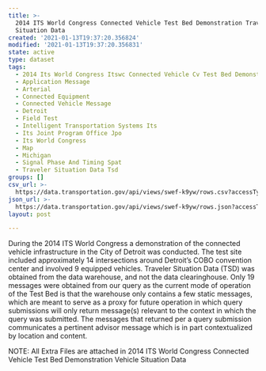 ```yaml
---
title: >-
  2014 ITS World Congress Connected Vehicle Test Bed Demonstration Traveler
  Situation Data
created: '2021-01-13T19:37:20.356824'
modified: '2021-01-13T19:37:20.356831'
state: active
type: dataset
tags:
  - 2014 Its World Congress Itswc Connected Vehicle Cv Test Bed Demonstration
  - Application Message
  - Arterial
  - Connected Equipment
  - Connected Vehicle Message
  - Detroit
  - Field Test
  - Intelligent Transportation Systems Its
  - Its Joint Program Office Jpo
  - Its World Congress
  - Map
  - Michigan
  - Signal Phase And Timing Spat
  - Traveler Situation Data Tsd
groups: []
csv_url: >-
  https://data.transportation.gov/api/views/swef-k9yw/rows.csv?accessType=DOWNLOAD
json_url: >-
  https://data.transportation.gov/api/views/swef-k9yw/rows.json?accessType=DOWNLOAD
layout: post

---
```

During the 2014 ITS World Congress a demonstration of the connected vehicle infrastructure in the City of Detroit was conducted.  The test site included approximately 14 intersections around Detroit’s COBO convention center and involved 9 equipped vehicles. Traveler Situation Data (TSD) was obtained from the data warehouse, and not the data clearinghouse. Only 19 messages were obtained from our query as the current mode of operation of the Test Bed is that the warehouse only contains a few static messages, which are meant to serve as a proxy for future operation in which query submissions will only return message(s) relevant to the context in which the query was submitted. The messages that returned per a query submission communicates a pertinent advisor message which is in part contextualized by location and content.

NOTE: All Extra Files are attached in 2014 ITS World Congress Connected Vehicle Test Bed Demonstration Vehicle Situation Data
